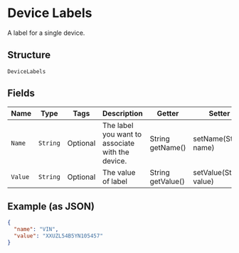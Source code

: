 
# Device Labels

A label for a single device.

## Structure

`DeviceLabels`

## Fields

| Name | Type | Tags | Description | Getter | Setter |
|  --- | --- | --- | --- | --- | --- |
| `Name` | `String` | Optional | The label you want to associate with the device. | String getName() | setName(String name) |
| `Value` | `String` | Optional | The value of label | String getValue() | setValue(String value) |

## Example (as JSON)

```json
{
  "name": "VIN",
  "value": "XXUZL54B5YN105457"
}
```

